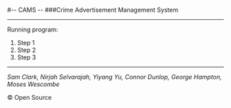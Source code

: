#-- CAMS --
###Crime Advertisement Management System

---
Running program:
1. Step 1
2. Step 2
3. Step 3
---
_Sam Clark, Nirjah Selvarajah, Yiyang Yu, Connor Dunlop, George Hampton, Moses Wescombe_

&copy; Open Source